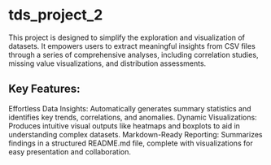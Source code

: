 # tds_project_2
This project is designed to simplify the exploration and visualization of datasets. It empowers users to extract meaningful insights from CSV files through a series of comprehensive analyses, including correlation studies, missing value visualizations, and distribution assessments.

## Key Features:

Effortless Data Insights: Automatically generates summary statistics and identifies key trends, correlations, and anomalies.
Dynamic Visualizations: Produces intuitive visual outputs like heatmaps and boxplots to aid in understanding complex datasets.
Markdown-Ready Reporting: Summarizes findings in a structured README.md file, complete with visualizations for easy presentation and collaboration.
